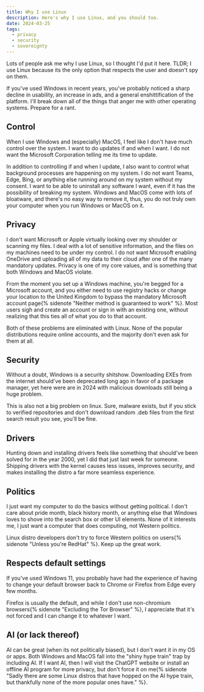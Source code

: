 ```yaml
---
title: Why I use Linux
description: Here's why I use Linux, and you should too.
date: 2024-03-25
tags:
  - privacy
  - security
  - sovereignty
---
```


Lots of people ask me why I use Linux, so I thought I'd put it here. TLDR; I use Linux because its the only option that respects the user and doesn't spy on them.

If you've used Windows in recent years, you've probably noticed a sharp decline in usability, an increase in ads, and a general enshittification of the platform. I'll break down all of the things that anger me with other operating systems. Prepare for a rant.

## Control
When I use Windows and (especially) MacOS, I feel like I don't have much control over the system. I want to do updates if and when I want. I do not want the Microsoft Corporation telling me its time to update.

In addition to controlling if and when I update, I also want to control what background processes are happening on my system. I do not want Teams, Edge, Bing, or anything else running around on my system without my consent. I want to be able to uninstall any software I want, even if it has the possibility of breaking my system. Windows and MacOS come with lots of bloatware, and there's no easy way to remove it, thus, you do not truly own your computer when you run Windows or MacOS on it.

## Privacy
I don't want Microsoft or Apple virtually looking over my shoulder or scanning my files. I deal with a lot of sensitive information, and the files on my machines need to be under my control. I do not want Microsoft enabling OneDrive and uploading all of my data to their cloud after one of the many mandatory updates. Privacy is one of my core values, and is something that both Windows and MacOS violate.

From the moment you set up a Windows machine, you're begged for a Microsoft account, and you either need to use registry hacks or change your location to the United Kingdom to bypass the mandatory Microsoft account page{% sidenote "Neither method is guaranteed to work" %}. Most users sigh and create an account or sign in with an existing one, without realizing that this ties all of what you do to that account.

Both of these problems are eliminated with Linux. None of the popular distributions require online accounts, and the majority don't even ask for them at all.

## Security
Without a doubt, Windows is a security shitshow. Downloading EXEs from the internet should've been deprecated long ago in favor of a package manager, yet here were are in 2024 with malicious downloads still being a huge problem.

This is also not a big problem on linux. Sure, malware exists, but if you stick to verified repositories and don't download random .deb files from the first search result you see, you'll be fine.

## Drivers
Hunting down and installing drivers feels like something that should've been solved for in the year 2000, yet I did that just last week for someone. Shipping drivers with the kernel causes less issues, improves security, and makes installing the distro a far more seamless experience.

## Politics
I just want my computer to do the basics without getting political. I don't care about pride month, black history month, or anything else that Windows loves to shove into the search box or other UI elements. None of it interests me, I just want a computer that does computing, not Western politics.

Linux distro developers don't try to force Western politics on users{% sidenote "Unless you're RedHat" %}. Keep up the great work.

## Respects default settings
If you've used Windows 11, you probably have had the experience of having to change your default browser back to Chrome or Firefox from Edge every few months.

Firefox is usually the default, and while I don't use non-chromium browsers{% sidenote "Excluding the Tor Browser" %}, I appreciate that it's not forced and I can change it to whatever I want.

## AI (or lack thereof)
AI can be great (when its not politically biased), but I don't want it in my OS or apps. Both Windows and MacOS fall into the "shiny hype train" trap by including AI. If I want AI, then I will visit the ChatGPT website or install an offline AI program for more privacy, but don't force it on me{% sidenote "Sadly there are some Linux distros that have hopped on the AI hype train, but thankfully none of the more popular ones have." %}.

